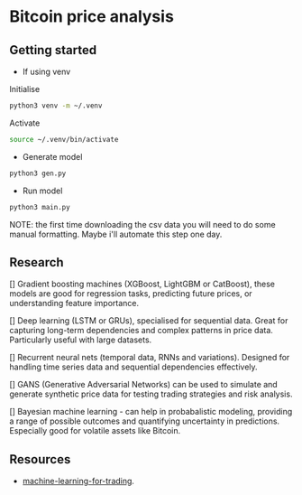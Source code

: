 # Bitcoin price analysis

## Getting started

- If using venv

Initialise

```bash
python3 venv -m ~/.venv
```

Activate

```bash
source ~/.venv/bin/activate
```

- Generate model

```bash
python3 gen.py
```

- Run model

```bash
python3 main.py
```

NOTE: the first time downloading the csv data you will need to do some manual formatting. Maybe i'll automate this step one day.

## Research

[] Gradient boosting machines (XGBoost, LightGBM or CatBoost), these models are good for regression tasks,
predicting future prices, or understanding feature importance.

[] Deep learning (LSTM or GRUs), specialised for sequential data. Great for capturing long-term dependencies
and complex patterns in price data. Particularly useful with large datasets.

[] Recurrent neural nets (temporal data, RNNs and variations). Designed for handling time series data and sequential dependencies
effectively.

[] GANS (Generative Adversarial Networks) can be used to simulate and generate synthetic price data for testing
trading strategies and risk analysis.

[] Bayesian machine learning - can help in probabalistic modeling, providing a range of possible outcomes and
quantifying uncertainty in predictions. Especially good for volatile assets like Bitcoin.

## Resources

- [machine-learning-for-trading](https://github.com/stefan-jansen/machine-learning-for-trading/).
